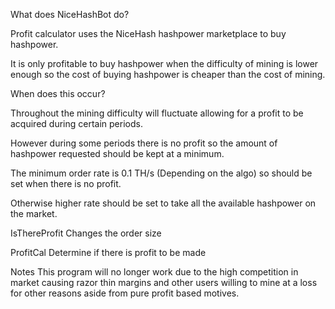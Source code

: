 What does NiceHashBot do?

Profit calculator uses the NiceHash hashpower marketplace to buy hashpower.

It is only profitable to buy hashpower when the difficulty of mining is lower enough so the cost of buying hashpower is cheaper than the cost of mining.

When does this occur?

Throughout the mining difficulty will fluctuate allowing for a profit to be acquired during certain periods.

However during some periods there is no profit so the amount of hashpower requested should be kept at a minimum.

The minimum order rate is 0.1 TH/s (Depending on the algo) so should be set when there is no profit.

Otherwise higher rate should be set to take all the available hashpower on the market.

IsThereProfit
Changes the order size

ProfitCal
Determine if there is profit to be made

Notes
This program will no longer work due to the high competition in market causing razor thin margins and other users willing to mine at a loss for other reasons aside from pure profit based motives.



